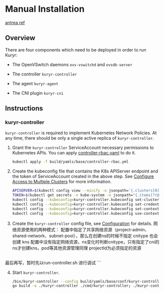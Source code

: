 # Manual Installation
[antrea ref](docs/contributors/manual-installation.md)

## Overview
There are four components which need to be deployed in order to run Kuryr:
* The OpenVSwitch daemons `ovs-vswitchd` and `ovsdb-server`

* The controller `kuryr-controller`

* The agent `kuryr-agent`

* The CNI plugin `kuryr-cni`

## Instructions
### kuryr-controller

`kuryr-controller` is required to implement Kubernetes Network Policies. At any time, there should be only a single
active replica of `kuryr-controller`.

1. Grant the `kuryr-controller` ServiceAccount necessary permissions to Kubernetes APIs. You can apply
[controller-rbac.yaml](/build/yamls/base/controller-rbac.yml) to do it.

    ```bash
    kubectl apply -f build/yamls/base/controller-rbac.yml
    ```

2. Create the kubeconfig file that contains the K8s APIServer endpoint and the token of ServiceAccount created in the
above step. See [Configure Access to Multiple Clusters](
https://kubernetes.io/docs/tasks/access-application-cluster/configure-access-multiple-clusters/) for more information.

    ```bash
    APISERVER=$(kubectl config view --minify -o jsonpath='{.clusters[0].cluster.server}')
    TOKEN=$(kubectl get secrets -n kube-system -o jsonpath="{.items[?(@.metadata.annotations['kubernetes\.io/service-account\.name']=='kuryr-controller')].data.token}"|base64 --decode)
    kubectl config --kubeconfig=kuryr-controller.kubeconfig set-cluster kubernetes --server=$APISERVER --insecure-skip-tls-verify
    kubectl config --kubeconfig=kuryr-controller.kubeconfig set-credentials kuryr-controller --token=$TOKEN
    kubectl config --kubeconfig=kuryr-controller.kubeconfig set-context kuryr-controller@kubernetes --cluster=kubernetes --user=kuryr-controller
    kubectl config --kubeconfig=kuryr-controller.kubeconfig use-context kuryr-controller@kubernetes
    ```

3. Create the `kuryr-controller` config file, see [Configuration](../configuration.md) for details.
    网络资源使用的两种模式：
        配置中指定了共享网络资源（project-admin、shared-network、subnet-pool），那么在创建ns的时候不指定 cnitype 也会创建 kns
        配置中没有指定网络资源，ns变化时判断cnitype，只有指定了cni的ns才创建kns，pod等其他资源管理同理
    projectId为必须指定的资源

    ```bash
最后再写，暂时先以run-controller.sh 进行调试
    ```

4. Start `kuryr-controller`.

    ```bash
    /bin/kuryr-controller --config build/yamls/base/conf/kuryr-controller.conf
   go build -o ./kuryr-controller ./cmd/kuryr-controller; ./kuryr-controller --config build/yamls/base/conf/kuryr-controller.conf
    ```
